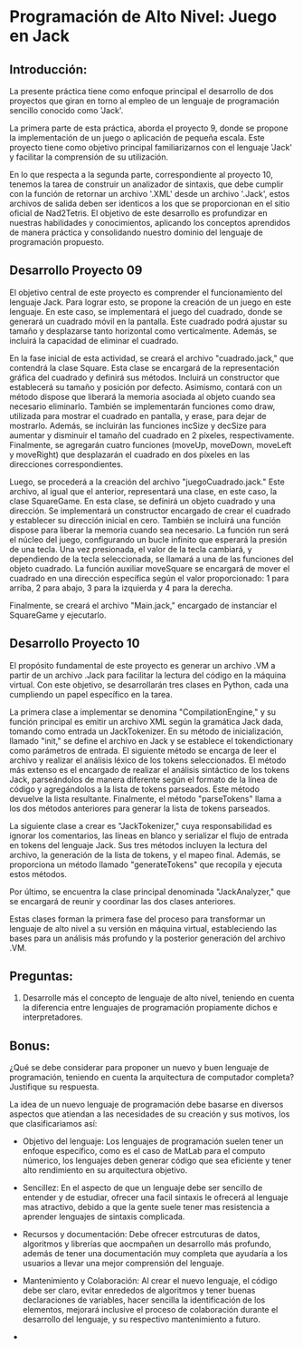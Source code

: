 # Programación de Alto Nivel: Juego en Jack
## Introducción:
La presente práctica tiene como enfoque principal el desarrollo de dos proyectos que giran en torno al empleo de un lenguaje de programación sencillo conocido como 'Jack'.

La primera parte de esta práctica, aborda el proyecto 9, donde se propone la implementación de un juego o aplicación de pequeña escala. Este proyecto tiene como objetivo principal familiarizarnos con el lenguaje 'Jack' y facilitar la comprensión de su utilización.

En lo que respecta a la segunda parte, correspondiente al proyecto 10, tenemos la tarea de construir un analizador de sintaxis, que debe cumplir con la función de retornar un archivo '.XML' desde un archivo '.Jack', estos archivos de salida deben ser identicos a los que se proporcionan en el sitio oficial de Nad2Tetris. El objetivo de este desarrollo es profundizar en nuestras habilidades y conocimientos, aplicando los conceptos aprendidos de manera práctica y consolidando nuestro dominio del lenguaje de programación propuesto.


## Desarrollo Proyecto 09

El objetivo central de este proyecto es comprender el funcionamiento del lenguaje Jack. Para lograr esto, se propone la creación de un juego en este lenguaje. En este caso, se implementará el juego del cuadrado, donde se generará un cuadrado móvil en la pantalla. Este cuadrado podrá ajustar su tamaño y desplazarse tanto horizontal como verticalmente. Además, se incluirá la capacidad de eliminar el cuadrado.

En la fase inicial de esta actividad, se creará el archivo "cuadrado.jack," que contendrá la clase Square. Esta clase se encargará de la representación gráfica del cuadrado y definirá sus métodos. Incluirá un constructor que establecerá su tamaño y posición por defecto. Asimismo, contará con un método dispose que liberará la memoria asociada al objeto cuando sea necesario eliminarlo. También se implementarán funciones como draw, utilizada para mostrar el cuadrado en pantalla, y erase, para dejar de mostrarlo. Además, se incluirán las funciones incSize y decSize para aumentar y disminuir el tamaño del cuadrado en 2 píxeles, respectivamente. Finalmente, se agregarán cuatro funciones (moveUp, moveDown, moveLeft y moveRight) que desplazarán el cuadrado en dos píxeles en las direcciones correspondientes.

Luego, se procederá a la creación del archivo "juegoCuadrado.jack." Este archivo, al igual que el anterior, representará una clase, en este caso, la clase SquareGame. En esta clase, se definirá un objeto cuadrado y una dirección. Se implementará un constructor encargado de crear el cuadrado y establecer su dirección inicial en cero. También se incluirá una función dispose para liberar la memoria cuando sea necesario. La función run será el núcleo del juego, configurando un bucle infinito que esperará la presión de una tecla. Una vez presionada, el valor de la tecla cambiará, y dependiendo de la tecla seleccionada, se llamará a una de las funciones del objeto cuadrado. La función auxiliar moveSquare se encargará de mover el cuadrado en una dirección específica según el valor proporcionado: 1 para arriba, 2 para abajo, 3 para la izquierda y 4 para la derecha.

Finalmente, se creará el archivo "Main.jack," encargado de instanciar el SquareGame y ejecutarlo.

## Desarrollo Proyecto 10

El propósito fundamental de este proyecto es generar un archivo .VM a partir de un archivo .Jack para facilitar la lectura del código en la máquina virtual. Con este objetivo, se desarrollarán tres clases en Python, cada una cumpliendo un papel específico en la tarea.

La primera clase a implementar se denomina "CompilationEngine," y su función principal es emitir un archivo XML según la gramática Jack dada, tomando como entrada un JackTokenizer. En su método de inicialización, llamado "init," se define el archivo en Jack y se establece el tokendictionary como parámetros de entrada. El siguiente método se encarga de leer el archivo y realizar el análisis léxico de los tokens seleccionados. El método más extenso es el encargado de realizar el análisis sintáctico de los tokens Jack, parseándolos de manera diferente según el formato de la línea de código y agregándolos a la lista de tokens parseados. Este método devuelve la lista resultante. Finalmente, el método "parseTokens" llama a los dos métodos anteriores para generar la lista de tokens parseados.

La siguiente clase a crear es "JackTokenizer," cuya responsabilidad es ignorar los comentarios, las líneas en blanco y serializar el flujo de entrada en tokens del lenguaje Jack. Sus tres métodos incluyen la lectura del archivo, la generación de la lista de tokens, y el mapeo final. Además, se proporciona un método llamado "generateTokens" que recopila y ejecuta estos métodos.

Por último, se encuentra la clase principal denominada "JackAnalyzer," que se encargará de reunir y coordinar las dos clases anteriores.

Estas clases forman la primera fase del proceso para transformar un lenguaje de alto nivel a su versión en máquina virtual, estableciendo las bases para un análisis más profundo y la posterior generación del archivo .VM.

## Preguntas: 
1. Desarrolle más el concepto de lenguaje de alto nivel, teniendo en cuenta la diferencia entre lenguajes de programación propiamente dichos e interpretadores.

## Bonus:
¿Qué se debe considerar para proponer un nuevo y buen lenguaje de programación, teniendo en cuenta la arquitectura de computador completa? Justifique su respuesta.

La idea de un nuevo lenguaje de programación debe basarse en diversos aspectos que atiendan a las necesidades de su creación y sus motivos, los que clasificariamos así:

- Objetivo del lenguaje: Los lenguajes de programación suelen tener un enfoque específico, como es el caso de MatLab para el computo númerico, los lenguajes deben generar código que sea eficiente y tener alto rendimiento en su arquitectura objetivo.
  
- Sencillez: En el aspecto de que un lenguaje debe ser sencillo de entender y de estudiar, ofrecer una facil sintaxis le ofrecerá al lenguaje mas atractivo, debido a que la gente suele tener mas resistencia a aprender lenguajes de sintaxis complicada.

- Recursos y documentación: Debe ofrecer estrcuturas de datos, algoritmos y librerías que aocmpañen un desarrollo más profundo, además de tener una documentación muy completa que ayudaría a los usuarios a llevar una mejor comprensión del lenguaje. 
  
- Mantenimiento y Colaboración: Al crear el nuevo lenguaje, el código debe ser claro, evitar enrededos de algoritmos y tener buenas declaraciones de variables, hacer sencilla la identificación de los elementos, mejorará inclusive el proceso de colaboración durante el desarrollo del lenguaje, y su respectivo mantenimiento a futuro.

- 
